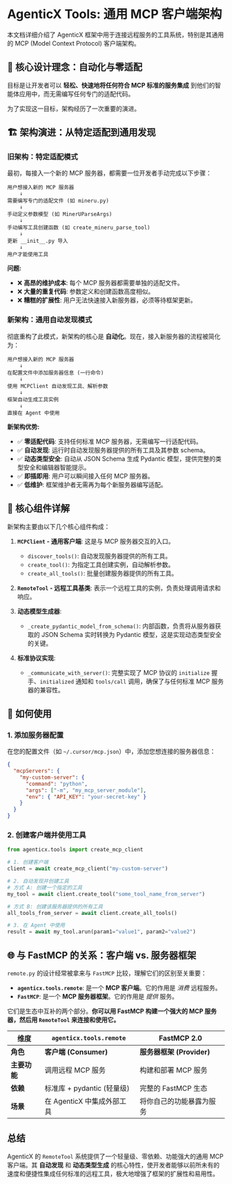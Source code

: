 # AgenticX Tools: 通用 MCP 客户端架构

本文档详细介绍了 AgenticX 框架中用于连接远程服务的工具系统，特别是其通用的 MCP (Model Context Protocol) 客户端架构。

## 🎯 核心设计理念：自动化与零适配

目标是让开发者可以 **轻松、快速地将任何符合 MCP 标准的服务集成** 到他们的智能体应用中，而无需编写任何专门的适配代码。

为了实现这一目标，架构经历了一次重要的演进。

## 🏗️ 架构演进：从特定适配到通用发现

### 旧架构：特定适配模式

最初，每接入一个新的 MCP 服务器，都需要一位开发者手动完成以下步骤：

```
用户想接入新的 MCP 服务器
    ↓
需要编写专门的适配文件 (如 mineru.py)
    ↓
手动定义参数模型 (如 MinerUParseArgs)
    ↓
手动编写工具创建函数 (如 create_mineru_parse_tool)
    ↓
更新 __init__.py 导入
    ↓
用户才能使用工具
```

**问题:**
- ❌ **高昂的维护成本**: 每个 MCP 服务器都需要单独的适配文件。
- ❌ **大量的重复代码**: 参数定义和创建函数高度相似。
- ❌ **糟糕的扩展性**: 用户无法快速接入新服务器，必须等待框架更新。

### 新架构：通用自动发现模式

彻底重构了此模式，新架构的核心是 **自动化**。现在，接入新服务器的流程被简化为：

```
用户想接入新的 MCP 服务器
    ↓
在配置文件中添加服务器信息 (一行命令)
    ↓
使用 MCPClient 自动发现工具、解析参数
    ↓
框架自动生成工具实例
    ↓
直接在 Agent 中使用
```

**新架构优势:**
- ✅ **零适配代码**: 支持任何标准 MCP 服务器，无需编写一行适配代码。
- ✅ **自动发现**: 运行时自动发现服务器提供的所有工具及其参数 schema。
- ✅ **动态类型安全**: 自动从 JSON Schema 生成 Pydantic 模型，提供完整的类型安全和编辑器智能提示。
- ✅ **即插即用**: 用户可以瞬间接入任何 MCP 服务器。
- ✅ **低维护**: 框架维护者无需再为每个新服务器编写适配。

## 🧩 核心组件详解

新架构主要由以下几个核心组件构成：

1.  **`MCPClient` - 通用客户端**: 这是与 MCP 服务器交互的入口。
    - `discover_tools()`: 自动发现服务器提供的所有工具。
    - `create_tool()`: 为指定工具创建实例，自动解析参数。
    - `create_all_tools()`: 批量创建服务器提供的所有工具。

2.  **`RemoteTool` - 远程工具基类**: 表示一个远程工具的实例，负责处理调用请求和响应。

3.  **动态模型生成器**:
    - `_create_pydantic_model_from_schema()`: 内部函数，负责将从服务器获取的 JSON Schema 实时转换为 Pydantic 模型，这是实现动态类型安全的关键。

4.  **标准协议实现**:
    - `_communicate_with_server()`: 完整实现了 MCP 协议的 `initialize` 握手、`initialized` 通知和 `tools/call` 调用，确保了与任何标准 MCP 服务器的兼容性。

## 🚀 如何使用

### 1. 添加服务器配置
在您的配置文件（如 `~/.cursor/mcp.json`）中，添加您想连接的服务器信息：

```json
{
  "mcpServers": {
    "my-custom-server": {
      "command": "python",
      "args": ["-m", "my_mcp_server_module"],
      "env": { "API_KEY": "your-secret-key" }
    }
  }
}
```

### 2. 创建客户端并使用工具

```python
from agenticx.tools import create_mcp_client

# 1. 创建客户端
client = await create_mcp_client("my-custom-server")

# 2. 自动发现并创建工具
# 方式 A: 创建一个指定的工具
my_tool = await client.create_tool("some_tool_name_from_server")

# 方式 B: 创建该服务器提供的所有工具
all_tools_from_server = await client.create_all_tools()

# 3. 在 Agent 中使用
result = await my_tool.arun(param1="value1", param2="value2")
```

## 🌐 与 FastMCP 的关系：客户端 vs. 服务器框架

`remote.py` 的设计经常被拿来与 `FastMCP` 比较，理解它们的区别至关重要：

- **`agenticx.tools.remote`**: 是一个 **MCP 客户端**。它的作用是 *消费* 远程服务。
- **`FastMCP`**: 是一个 **MCP 服务器框架**。它的作用是 *提供* 服务。

它们是生态中互补的两个部分。**你可以用 FastMCP 构建一个强大的 MCP 服务器，然后用 `RemoteTool` 来连接和使用它。**

| 维度 | `agenticx.tools.remote` | FastMCP 2.0 |
|------|---------------------------------|-------------|
| **角色** | **客户端 (Consumer)** | **服务器框架 (Provider)** |
| **主要功能** | 调用远程 MCP 服务 | 构建和部署 MCP 服务 |
| **依赖** | 标准库 + pydantic (轻量级) | 完整的 FastMCP 生态 |
| **场景** | 在 AgenticX 中集成外部工具 | 将你自己的功能暴露为服务 |

## 总结

AgenticX 的 `RemoteTool` 系统提供了一个轻量级、零依赖、功能强大的通用 MCP 客户端。其 **自动发现** 和 **动态类型生成** 的核心特性，使开发者能够以前所未有的速度和便捷性集成任何标准的远程工具，极大地增强了框架的扩展性和易用性。